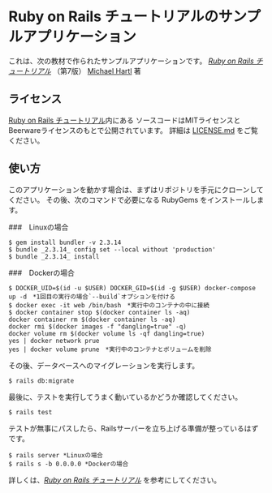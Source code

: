 # Ruby on Rails チュートリアルのサンプルアプリケーション

これは、次の教材で作られたサンプルアプリケーションです。
[*Ruby on Rails チュートリアル*](https://railstutorial.jp/)
（第7版）
[Michael Hartl](https://www.michaelhartl.com/) 著

## ライセンス

[Ruby on Rails チュートリアル](https://railstutorial.jp/)内にある
ソースコードはMITライセンスとBeerwareライセンスのもとで公開されています。
詳細は [LICENSE.md](LICENSE.md) をご覧ください。

## 使い方

このアプリケーションを動かす場合は、まずはリポジトリを手元にクローンしてください。
その後、次のコマンドで必要になる RubyGems をインストールします。

###　Linuxの場合
```
$ gem install bundler -v 2.3.14
$ bundle _2.3.14_ config set --local without 'production'
$ bundle _2.3.14_ install
```
###　Dockerの場合
```
$ DOCKER_UID=$(id -u $USER) DOCKER_GID=$(id -g $USER) docker-compose up -d　*1回目の実行の場合`--build`オプションを付ける
$ docker exec -it web /bin/bash　*実行中のコンテナの中に接続
$ docker container stop $(docker container ls -aq)
docker container rm $(docker container ls -aq)
docker rmi $(docker images -f "dangling=true" -q)
docker volume rm $(docker volume ls -qf dangling=true)
yes | docker network prue
yes | docker volume prune　*実行中のコンテナとボリュームを削除
```

その後、データベースへのマイグレーションを実行します。

```
$ rails db:migrate
```

最後に、テストを実行してうまく動いているかどうか確認してください。

```
$ rails test
```

テストが無事にパスしたら、Railsサーバーを立ち上げる準備が整っているはずです。

```
$ rails server *Linuxの場合
$ rails s -b 0.0.0.0 *Dockerの場合
```

詳しくは、[*Ruby on Rails チュートリアル*](https://railstutorial.jp/)
を参考にしてください。